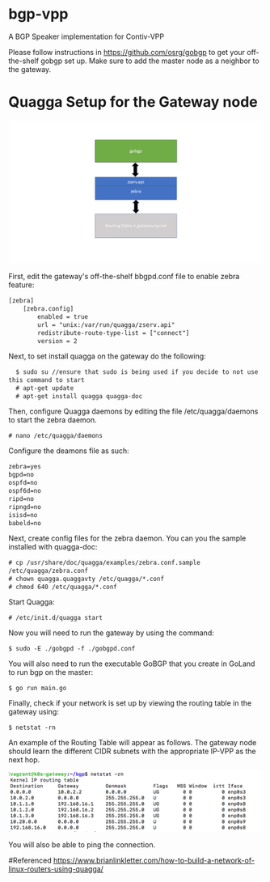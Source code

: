 # bgp-vpp
A BGP Speaker implementation for Contiv-VPP

Please follow instructions in https://github.com/osrg/gobgp to get your off-the-shelf gobgp set up. Make sure to add the master node as a neighbor to the gateway.

# Quagga Setup for the Gateway node

![quagga](docs/img/quagga_figure.png "quagga figure")

First, edit the gateway's off-the-shelf bbgpd.conf file to enable zebra feature:

```
[zebra]
    [zebra.config]
        enabled = true
        url = "unix:/var/run/quagga/zserv.api"
        redistribute-route-type-list = ["connect"]
        version = 2
```
Next, to set install quagga on the gateway do the following:
```
  $ sudo su //ensure that sudo is being used if you decide to not use this command to start
  # apt-get update
  # apt-get install quagga quagga-doc
```
Then, configure Quagga daemons by editing the file /etc/quagga/daemons to start the zebra daemon.
```
# nano /etc/quagga/daemons
```
Configure the deamons file as such:
```
zebra=yes
bgpd=no
ospfd=no
ospf6d=no
ripd=no
ripngd=no
isisd=no
babeld=no

```
Next, create config files for the zebra daemon. You can you the sample installed with quagga-doc:
```
# cp /usr/share/doc/quagga/examples/zebra.conf.sample /etc/quagga/zebra.conf
# chown quagga.quaggavty /etc/quagga/*.conf
# chmod 640 /etc/quagga/*.conf
```
Start Quagga:
```
# /etc/init.d/quagga start
```
Now you will need to run the gateway by using the command:
```
$ sudo -E ./gobgpd -f ./gobgpd.conf
```
You will also need to run the executable GoBGP that you create in GoLand to run bgp on the master:
```
$ go run main.go
```
Finally, check if your network is set up by viewing the routing table in the gateway using:
```
$ netstat -rn
```
An example of the Routing Table will appear as follows. The gateway node should learn the different CIDR subnets with the appropriate IP-VPP as the next hop.

![routing_table_example](docs/img/routingTableExample.png "routing table figure")


You will also be able to ping the connection.

#Referenced https://www.brianlinkletter.com/how-to-build-a-network-of-linux-routers-using-quagga/
